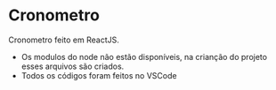 # Cronometro
Cronometro feito em ReactJS.

* Os modulos do node não estão disponíveis, na crianção do projeto esses arquivos são criados.
* Todos os códigos foram feitos no VSCode
